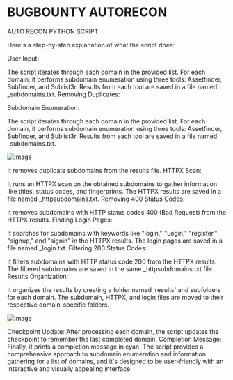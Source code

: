 # BUGBOUNTY AUTORECON
AUTO RECON PYTHON SCRIPT

Here's a step-by-step explanation of what the script does:

User Input:

The script iterates through each domain in the provided list.
For each domain, it performs subdomain enumeration using three tools: Assetfinder, Subfinder, and Sublist3r.
Results from each tool are saved in a file named <domain>_subdomains.txt.
Removing Duplicates:

Subdomain Enumeration:

The script iterates through each domain in the provided list.
For each domain, it performs subdomain enumeration using three tools: Assetfinder, Subfinder, and Sublist3r.
Results from each tool are saved in a file named <domain>_subdomains.txt.

![image](https://github.com/dalr0p/autorecon/assets/137183562/23f3aa04-874b-468d-bc9b-3f4a96f0b997)


It removes duplicate subdomains from the results file.
HTTPX Scan:

It runs an HTTPX scan on the obtained subdomains to gather information like titles, status codes, and fingerprints.
The HTTPX results are saved in a file named <domain>_httpsubdomains.txt.
Removing 400 Status Codes:

It removes subdomains with HTTP status codes 400 (Bad Request) from the HTTPX results.
Finding Login Pages:

It searches for subdomains with keywords like "login," "Login," "register," "signup," and "signin" in the HTTPX results.
The login pages are saved in a file named <domain>_login.txt.
Filtering 200 Status Codes:

It filters subdomains with HTTP status code 200 from the HTTPX results.
The filtered subdomains are saved in the same <domain>_httpsubdomains.txt file.
Results Organization:

It organizes the results by creating a folder named 'results' and subfolders for each domain.
The subdomain, HTTPX, and login files are moved to their respective domain-specific folders.

![image](https://github.com/dalr0p/autorecon/assets/137183562/c1857e51-1984-4442-98c3-8abe64fbc880)

Checkpoint Update:
After processing each domain, the script updates the checkpoint to remember the last completed domain.
Completion Message:
Finally, it prints a completion message in cyan.
The script provides a comprehensive approach to subdomain enumeration and information gathering for a list of domains, and it's designed to be user-friendly with an interactive and visually appealing interface.
